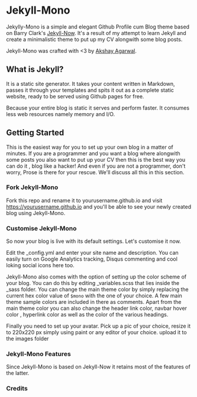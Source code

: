 # Jekyll-Mono

Jekylly-Mono is a simple and elegant Github Profile cum Blog theme based on Barry Clark's [Jekyll-Now]("https://github.com/barryclark/jekyll-now"). It's a result of my attempt to learn Jekyll and create a minimalistic theme to put up my CV alongwith some blog posts.

Jekyll-Mono was crafted with <3 by [Akshay Agarwal](https://github.com/AkshayAgarwal007).

## What is Jekyll?

It is a static site generator. It takes your content written in Markdown, passes it through your templates and spits it out as a complete static website, ready to be served using Github pages for free.

Because your entire blog is static it serves and perform faster. It consumes  less web resources namely memory and I/O.

## Getting Started

This is the easiest way for you to set up your own blog in a matter of minutes. If you are a programmer and you want a blog where alongwith some posts you also want to put up your CV then this is the best way you can do it , blog like a hacker! And even if you are not a programmer, don't worry, Prose is there for your rescue. We'll discuss all this in this section.

### Fork Jekyll-Mono

Fork this repo and rename it to yourusername.github.io and visit https://yourusername.github.io and you'll be able to see your newly created blog using Jekyll-Mono.

### Customise Jekyll-Mono 

So now your blog is live with its default settings. Let's customise it now.

Edit the _config.yml and enter your site name and description. You can easily turn on Google Analytics tracking, Disqus commenting and cool loking social icons here too.

Jekyll-Mono also comes with the option of setting up the color scheme of your blog. You can do this by editing _variables.scss that lies inside the _sass folder. You can change the main theme color by simply replacing the current hex color value of `$mono` with the one of your choice. A few main theme sample colors are included in there as comments. Apart from the main theme color you can also change the header link color, navbar hover color , hyperlink color as well as the color of the various headings.

Finally you need to set up your avatar. Pick up a pic of your choice, resize it to 220x220 px simply using paint or any editor of your choice. upload it to the images folder 


### Jekyll-Mono Features

Since Jekyll-Mono is based on Jekyll-Now it retains most of the features of the latter.
 


### Credits














 